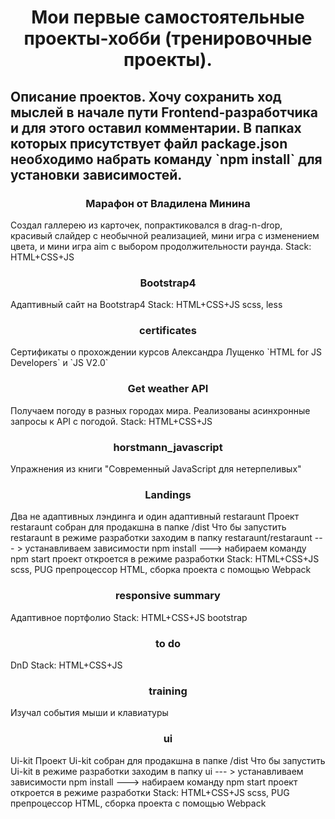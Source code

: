 <h1 align="center">Мои первые самостоятельные проекты-хобби (тренировочные проекты).</h1>
<h2>Описание проектов. Хочу сохранить ход мыслей в начале пути Frontend-разработчика и для этого оставил комментарии.
В папках которых присутствует файл package.json необходимо набрать команду `npm install` для установки зависимостей. 
</h2>
<h3 align="center">Марафон от Владилена Минина</h3>
Создал галлерею из карточек, попрактиковался в drag-n-drop, красивый слайдер с необычной реализацией, мини игра с изменением цвета, и 
мини игра aim с выбором продолжительности раунда.
Stack: HTML+CSS+JS
<h3 align="center">Bootstrap4</h3>
Адаптивный сайт на Bootstrap4
Stack: HTML+CSS+JS scss, less
<h3 align="center">certificates</h3>
Сертификаты о прохождении курсов Александра Лущенко
`HTML for JS Developers` и `JS V2.0`
<h3 align="center">Get weather API</h3>
Получаем погоду в разных городах мира. Реализованы асинхронные запросы к API с погодой.
Stack: HTML+CSS+JS
<h3 align="center">horstmann_javascript</h3>
Упражнения из книги "Современный JavaScript для нетерпеливых"
<h3 align="center">Landings</h3>
Два не адаптивных лэндинга и один адаптивный restaraunt
Проект restaraunt собран для продакшна в папке /dist
Что бы запустить restaraunt в режиме разработки заходим в папку restaraunt/restaraunt --- > устанавливаем зависимости npm install --->
набираем команду npm start проект откроется в режиме разработки
Stack: HTML+CSS+JS scss, PUG препроцессор HTML, сборка проекта с помощью Webpack
<h3 align="center">responsive summary</h3>
Адаптивное портфолио
Stack: HTML+CSS+JS bootstrap
<h3 align="center">to do</h3>
DnD
Stack: HTML+CSS+JS
<h3 align="center">training</h3>
Изучал события мыши и клавиатуры
<h3 align="center">ui</h3>
Ui-kit
Проект Ui-kit собран для продакшна в папке /dist
Что бы запустить Ui-kit в режиме разработки заходим в папку ui --- > устанавливаем зависимости npm install --->
набираем команду npm start проект откроется в режиме разработки
Stack: HTML+CSS+JS scss, PUG препроцессор HTML, сборка проекта с помощью Webpack
